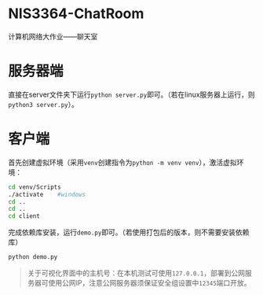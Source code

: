 # NIS3364-ChatRoom
计算机网络大作业——聊天室

# 服务器端

直接在server文件夹下运行`python server.py`即可。（若在linux服务器上运行，则`python3 server.py`）。

# 客户端

首先创建虚拟环境（采用`venv`创建指令为`python -m venv venv`），激活虚拟环境：

```sh
cd venv/Scripts
./activate    #windows
cd ..
cd ..
cd client
```

完成依赖库安装，运行`demo.py`即可。（若使用打包后的版本，则不需要安装依赖库）

```sh
python demo.py
```

> 关于可视化界面中的主机号：在本机测试可使用`127.0.0.1`，部署到公网服务器可使用公网IP，注意公网服务器须保证安全组设置中`12345`端口开放。

